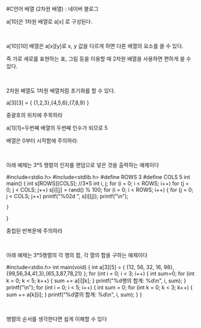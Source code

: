 #C언어 배열 (2차원 배열) : 네이버 블로그
<div class="wrap_rabbit pcol2 _param(1) _postViewArea221554580742" id="post-view221554580742">
<!-- Rabbit HTML --><div class="se-viewer se-theme-default" lang="ko-KR">
<!-- SE_DOC_HEADER_END -->
<div class="se-main-container">
<div class="se-component se-text se-l-default" id="SE-888d61c1-cf5f-44a1-b6a3-dbc2919a0ec5">
<div class="se-component-content">
<div class="se-section se-section-text se-l-default">
<div class="se-module se-module-text"><!-- SE-TEXT { --><p class="se-text-paragraph se-text-paragraph-align-" id="SE-2458e9a1-f6e6-4d6a-ae94-25fe0467b482" style=""><span class="se-fs- se-ff-" id="SE-e86c6eb5-134a-4c79-ae98-d87ef0e7c25a" style="">a[10]은 1차원 배열로 a[x] 로 구성된다.</span></p><!-- } SE-TEXT --><!-- SE-TEXT { --><p class="se-text-paragraph se-text-paragraph-align-" id="SE-fbd1c127-adfe-444c-a9c6-f2dc29ef9899" style=""><span class="se-fs- se-ff-" id="SE-b65e46b6-b916-4c6c-b76e-253d82bcc754" style="">​</span></p><!-- } SE-TEXT --><!-- SE-TEXT { --><p class="se-text-paragraph se-text-paragraph-align-" id="SE-d3bb1c7d-65c0-47b7-a1c5-243aadf41a0c" style=""><span class="se-fs- se-ff-" id="SE-2aa8aace-d23c-4f11-a5d7-2e3c802b8d93" style="">a[10][10] 배열은 a[x][y]로 x, y 값을 다르게 하면 다른 배열의 요소를 쓸 수 있다.</span></p><!-- } SE-TEXT --><!-- SE-TEXT { --><p class="se-text-paragraph se-text-paragraph-align-" id="SE-89260395-dd11-45ea-b1b4-c3216b3364b9" style=""><span class="se-fs- se-ff-" id="SE-7dd75001-bd8c-4241-8762-e2bade083db8" style="">즉 가로 세로를 표현하는 표, 그림 등을 이용할 때 2차원 배열을 사용하면 편하게 쓸 수 있다.</span></p><!-- } SE-TEXT --><!-- SE-TEXT { --><p class="se-text-paragraph se-text-paragraph-align-" id="SE-71c93af2-8141-4dd5-9f1d-0d162b104e99" style=""><span class="se-fs- se-ff-" id="SE-1a98bd36-b207-4a8f-bed2-59eee0a51c9b" style="">​</span></p><!-- } SE-TEXT --><!-- SE-TEXT { --><p class="se-text-paragraph se-text-paragraph-align-" id="SE-ccf35667-03e4-4818-a72b-de5521c5f3d4" style=""><span class="se-fs- se-ff-" id="SE-196c1583-8909-43fc-a5b0-1ded218cd2e8" style="">2차원 배열도 1차원 배열처럼 초기화를 할 수 있다.</span></p><!-- } SE-TEXT --><!-- SE-TEXT { --><p class="se-text-paragraph se-text-paragraph-align-" id="SE-fa4c1ae4-e1e8-4822-ac73-f04f650c51d2" style=""><span class="se-fs- se-ff-" id="SE-9f49b253-e0bc-4426-8c59-1603b709faa0" style="">a[3][3] = { {1,2,3},{4,5,6},{7,8,9} }</span></p><!-- } SE-TEXT --><!-- SE-TEXT { --><p class="se-text-paragraph se-text-paragraph-align-" id="SE-f4792fe2-0fb0-49f9-8910-3927ea4d3aa4" style=""><span class="se-fs- se-ff-" id="SE-795f85b9-2292-49f1-9cb1-82b5539b0418" style="">중괄호의 위치에 주목하라 </span></p><!-- } SE-TEXT --><!-- SE-TEXT { --><p class="se-text-paragraph se-text-paragraph-align-" id="SE-772f8c2e-6a16-475f-b201-144161d9f283" style=""><span class="se-fs- se-ff-" id="SE-154191bf-1460-44a9-8f4d-cd4abd9d2213" style="">a[1][1]=두번째 배열의 두번째 인수가 되므로  5</span></p><!-- } SE-TEXT --><!-- SE-TEXT { --><p class="se-text-paragraph se-text-paragraph-align-" id="SE-b1d07e72-7459-44c0-b42a-adc9b3412abe" style=""><span class="se-fs- se-ff-" id="SE-163bb26d-8e77-4ecd-bd54-352be1fb3bdf" style="">배열은 0부터 시작함에 주의하라.</span></p><!-- } SE-TEXT --><!-- SE-TEXT { --><p class="se-text-paragraph se-text-paragraph-align-" id="SE-ce4aeea8-4e4a-48ca-8b7e-8ab039272c06" style=""><span class="se-fs- se-ff-" id="SE-dd7cc736-f6a4-4d6d-a66e-2227fe15bd6f" style="">​</span></p><!-- } SE-TEXT --><!-- SE-TEXT { --><p class="se-text-paragraph se-text-paragraph-align-" id="SE-22ee31b8-1d82-4222-bf01-fe2148e8e358" style=""><span class="se-fs- se-ff-" id="SE-6a1aa32a-ed6b-4d95-9f60-8eb608e375e1" style="">아래 예제는 3*5 행렬의 인자를 랜덤으로 넣은 것을 출력하는 예제이다</span></p><!-- } SE-TEXT --></div>
</div>
</div>
</div> <div class="se-component se-code se-l-default" id="SE-181c1793-1998-4574-84bb-d4b7694dd55a">
<div class="se-component-content">
<div class="se-section se-section-code se-l-default">
<div class="se-module se-module-code se-fs-fs13">
<div class="se-code-source">
<div class="__se_code_view language-javascript">#include&lt;stdio.h&gt;
#include&lt;stdlib.h&gt;
#define ROWS 3
#define COLS 5
int main() {
	int s[ROWS][COLS]; //3*5
	int i, j;
	for (i = 0; i &lt; ROWS; i++)
		for (j = 0; j &lt; COLS; j++)
			s[i][j] = rand() % 100;
	for (i = 0; i &lt; ROWS; i++) {
		for (j = 0; j &lt; COLS; j++)
			printf("%02d ", s[i][j]);
		printf("\n");

	}
}

</div>
</div>
</div>
</div>
</div>
<script class="__se_module_data" data-module='{"type":"v2_code", "id" : "SE-181c1793-1998-4574-84bb-d4b7694dd55a"}' type="text/data"></script>
</div> <div class="se-component se-text se-l-default" id="SE-f4f43fcd-3e23-40dd-8391-20a090d0ed44">
<div class="se-component-content">
<div class="se-section se-section-text se-l-default">
<div class="se-module se-module-text"><!-- SE-TEXT { --><p class="se-text-paragraph se-text-paragraph-align-" id="SE-480ad025-41f0-4c0c-881e-89c3d39dfe26" style=""><span class="se-fs- se-ff-" id="SE-f7666fef-05f8-4d0a-b949-03346f72dd7a" style="">중첩된 반복문에 주의하라</span></p><!-- } SE-TEXT --><!-- SE-TEXT { --><p class="se-text-paragraph se-text-paragraph-align-" id="SE-1b221898-aeb5-4e9d-8696-12aea80502e8" style=""><span class="se-fs- se-ff-" id="SE-1f063a1f-be5a-494d-b577-b98f4059fafc" style="">​</span></p><!-- } SE-TEXT --><!-- SE-TEXT { --><p class="se-text-paragraph se-text-paragraph-align-" id="SE-43b2049b-a700-456d-b219-b3600ededc6b" style=""><span class="se-fs- se-ff-" id="SE-c31b4e78-4f75-4d42-851e-6087f28cf26e" style="">아래 예제는 3*5행렬의 각 행의 합, 각 열의 합을 구하는 예제이다</span></p><!-- } SE-TEXT --></div>
</div>
</div>
</div> <div class="se-component se-code se-l-default" id="SE-7dd74d9c-2f3d-4d4c-8c54-d303393eea41">
<div class="se-component-content">
<div class="se-section se-section-code se-l-default">
<div class="se-module se-module-code se-fs-fs13">
<div class="se-code-source">
<div class="__se_code_view language-javascript">#include&lt;stdio.h&gt;
int main(void) {
	int a[3][5] = { {12, 56, 32, 16, 98},{99,56,34,41,3},{65,3,87,78,21} };
	for (int i = 0; i &lt; 3; i++)
	{
		int sum=0;
		for (int k = 0; k &lt; 5; k++)
		{
			sum += a[i][k];
		}
		printf("%d행의 합계: %d\n", i, sum);
	}
	printf("\n");
	for (int i = 0; i &lt; 5; i++)
	{
		int sum = 0;
		for (int k = 0; k &lt; 3; k++)
		{
			sum += a[k][i];
		}
		printf("%d열의 합계: %d\n", i, sum);
	}
}
</div>
</div>
</div>
</div>
</div>
<script class="__se_module_data" data-module='{"type":"v2_code", "id" : "SE-7dd74d9c-2f3d-4d4c-8c54-d303393eea41"}' type="text/data"></script>
</div> <div class="se-component se-text se-l-default" id="SE-01fa478f-1e89-44e0-9959-a5bd2be961e5">
<div class="se-component-content">
<div class="se-section se-section-text se-l-default">
<div class="se-module se-module-text"><!-- SE-TEXT { --><p class="se-text-paragraph se-text-paragraph-align-" id="SE-c53659ca-9f5a-4a0b-8fb1-4cc1a7ba9135" style=""><span class="se-fs- se-ff-" id="SE-19afa243-607e-4e4a-a32b-657b454ae73f" style="">​</span></p><!-- } SE-TEXT --><!-- SE-TEXT { --><p class="se-text-paragraph se-text-paragraph-align-" id="SE-f5986a32-feed-46d3-bb5f-2912d6f066dc" style=""><span class="se-fs- se-ff-" id="SE-1336cffa-aecc-4e76-a991-144740254c6f" style="">행렬의 순서를 생각한다면 쉽게 이해할 수 있다</span></p><!-- } SE-TEXT --><!-- SE-TEXT { --><p class="se-text-paragraph se-text-paragraph-align-" id="SE-4b73cc5d-8937-4d9a-9653-e0335fb97bdc" style=""><span class="se-fs- se-ff-" id="SE-8923f062-3964-4d4e-87c6-a51878856cec" style="">​</span></p><!-- } SE-TEXT --></div>
</div>
</div>
</div> </div>
</div>
</div>